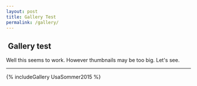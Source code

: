 ```yaml
---
layout: post
title: Gallery Test
permalink: /gallery/
---
```


<section id="gallery-test">
<h2><i class="fa fa-file-image"></i>&nbsp;Gallery test</h2>

Well this seems to work. However thumbnails may be too big. Let's see.



<hr>

{% includeGallery UsaSommer2015 %}

</section>